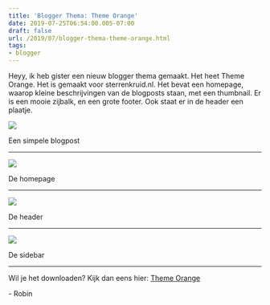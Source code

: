 ```yaml
---
title: 'Blogger Thema: Theme Orange'
date: 2019-07-25T06:54:00.005-07:00
draft: false
url: /2019/07/blogger-thema-theme-orange.html
tags: 
- blogger
---
```


Heyy, ik heb gister een nieuw blogger thema gemaakt. Het heet Theme Orange. Het is gemaakt voor sterrenkruid.nl. Het bevat een homepage, waarop kleine beschrijvingen van de blogposts staan, met een thumbnail. Er is een mooie zijbalk, en een grote footer. Ook staat er in de header een plaatje.  
  

[![](https://1.bp.blogspot.com/-tHZrlisAswc/XTmv-IzhtUI/AAAAAAAABmk/CP_FOIImsBEusFjBy_H40e1vCv1LYoSWgCLcBGAs/s400/sterrenkruid4.PNG)](https://1.bp.blogspot.com/-tHZrlisAswc/XTmv-IzhtUI/AAAAAAAABmk/CP_FOIImsBEusFjBy_H40e1vCv1LYoSWgCLcBGAs/s1600/sterrenkruid4.PNG)

  
  

Een simpele blogpost

* * *

  

  

  

[![](https://1.bp.blogspot.com/-sdk_kPkgjz8/XTmv9KpIDiI/AAAAAAAABmc/xgnXVaV7VcYD3Hp35URra9xfBHvS1Gz2wCLcBGAs/s320/sterrenkruid1.PNG)](https://1.bp.blogspot.com/-sdk_kPkgjz8/XTmv9KpIDiI/AAAAAAAABmc/xgnXVaV7VcYD3Hp35URra9xfBHvS1Gz2wCLcBGAs/s1600/sterrenkruid1.PNG)

  
  

De homepage

* * *

  

[![](https://1.bp.blogspot.com/-zkF1XZMt2Cc/XTmv9BxFKzI/AAAAAAAABmg/Wr0S_aCpVlwAVvREwPJXUb9Km6UxTGdegCLcBGAs/s320/sterrenkruid2.PNG)](https://1.bp.blogspot.com/-zkF1XZMt2Cc/XTmv9BxFKzI/AAAAAAAABmg/Wr0S_aCpVlwAVvREwPJXUb9Km6UxTGdegCLcBGAs/s1600/sterrenkruid2.PNG)

  
  

De header

* * *

  

[![](https://1.bp.blogspot.com/-4DWISt3nTnE/XTmv9Cgdu1I/AAAAAAAABmY/Vjd23wjwiQoHF2xg9_hckCcgo13l8CAZACLcBGAs/s320/sterrenkruid3.PNG)](https://1.bp.blogspot.com/-4DWISt3nTnE/XTmv9Cgdu1I/AAAAAAAABmY/Vjd23wjwiQoHF2xg9_hckCcgo13l8CAZACLcBGAs/s1600/sterrenkruid3.PNG)

  
  

De sidebar

* * *

  
Wil je het downloaden? Kijk dan eens hier: [Theme Orange](http://code.geheimesite.nl/blogger_themes/Theme%20Orange.zip)

  

\- Robin
